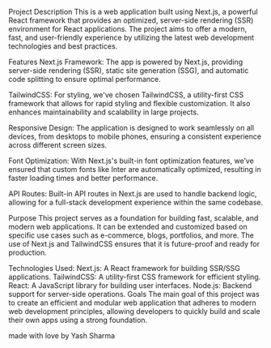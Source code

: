 Project Description
This is a web application built using Next.js, a powerful React framework that provides an optimized, server-side rendering (SSR) environment for React applications. The project aims to offer a modern, fast, and user-friendly experience by utilizing the latest web development technologies and best practices.

Features
Next.js Framework: The app is powered by Next.js, providing server-side rendering (SSR), static site generation (SSG), and automatic code splitting to ensure optimal performance.

TailwindCSS: For styling, we've chosen TailwindCSS, a utility-first CSS framework that allows for rapid styling and flexible customization. It also enhances maintainability and scalability in large projects.

Responsive Design: The application is designed to work seamlessly on all devices, from desktops to mobile phones, ensuring a consistent experience across different screen sizes.

Font Optimization: With Next.js's built-in font optimization features, we’ve ensured that custom fonts like Inter are automatically optimized, resulting in faster loading times and better performance.

API Routes: Built-in API routes in Next.js are used to handle backend logic, allowing for a full-stack development experience within the same codebase.

Purpose
This project serves as a foundation for building fast, scalable, and modern web applications. It can be extended and customized based on specific use cases such as e-commerce, blogs, portfolios, and more. The use of Next.js and TailwindCSS ensures that it is future-proof and ready for production.

Technologies Used:
Next.js: A React framework for building SSR/SSG applications.
TailwindCSS: A utility-first CSS framework for efficient styling.
React: A JavaScript library for building user interfaces.
Node.js: Backend support for server-side operations.
Goals
The main goal of this project was to create an efficient and modular web application that adheres to modern web development principles, allowing developers to quickly build and scale their own apps using a strong foundation.

made with love by Yash Sharma
